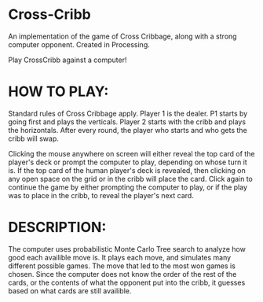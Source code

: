 # Cross-Cribb
An implementation of the game of Cross Cribbage, along with a strong computer opponent. Created in Processing.

Play CrossCribb against a computer!  
# HOW TO PLAY:
  Standard rules of Cross Cribbage apply.
  Player 1 is the dealer.  P1 starts by going first and plays the verticals.
  Player 2 starts with the cribb and plays the horizontals.
  After every round, the player who starts and who gets the cribb will swap.
  
  Clicking the mouse anywhere on screen will either reveal the top card of
    the player's deck or prompt the computer to play, depending on whose
    turn it is.  If the top card of the human player's deck is revealed, then
    clicking on any open space on the grid or in the cribb will place the card.
    Click again to continue the game by either prompting the computer to play,
    or if the play was to place in the cribb, to reveal the player's next card.
  
# DESCRIPTION:
  The computer uses probabilistic Monte Carlo Tree search to analyze how
  good each availible move is.  It plays each move, and simulates many different
  possible games.  The move that led to the most won games is chosen.  Since
  the computer does not know the order of the rest of the cards, or the contents
  of what the opponent put into the cribb, it guesses based on what cards are
  still availible.
